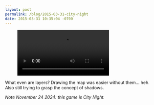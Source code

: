 ```yaml
---
layout: post
permalink: /blog/2015-03-31-city-night
date: 2015-03-31 10:35:04 -0700
---
```


<!-- blank line -->
<figure class="video_container">
  <video controls="true" allowfullscreen="true">
    <source src="/videos/tumblr_nm37hua5OO1s8sajy.mp4" type="video/mp4">
  </video>
</figure>
<!-- blank line -->

What even are layers? Drawing the map was easier without them… heh. Also still trying to grasp the concept of shadows.

*Note November 24 2024: this game is City Night.*


